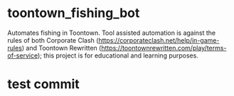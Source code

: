 # toontown_fishing_bot
Automates fishing in Toontown. Tool assisted automation is against the rules of both Corporate Clash (https://corporateclash.net/help/in-game-rules) and Toontown Rewritten (https://toontownrewritten.com/play/terms-of-service); this project is for educational and learning purposes.

# test commit